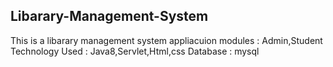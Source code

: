 Libarary-Management-System
------------------------------
This is a libarary management system appliacuion
modules : Admin,Student
Technology Used : Java8,Servlet,Html,css
Database : mysql
